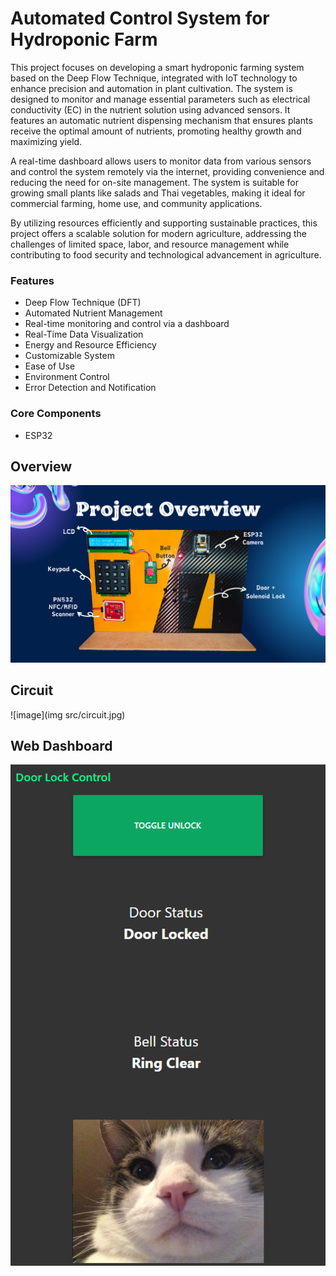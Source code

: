 # Automated Control System for Hydroponic Farm

This project focuses on developing a smart hydroponic farming system based on the Deep Flow Technique, integrated with IoT technology to enhance precision and automation in plant cultivation. The system is designed to monitor and manage essential parameters such as electrical conductivity (EC) in the nutrient solution using advanced sensors. It features an automatic nutrient dispensing mechanism that ensures plants receive the optimal amount of nutrients, promoting healthy growth and maximizing yield.

A real-time dashboard allows users to monitor data from various sensors and control the system remotely via the internet, providing convenience and reducing the need for on-site management. The system is suitable for growing small plants like salads and Thai vegetables, making it ideal for commercial farming, home use, and community applications.

By utilizing resources efficiently and supporting sustainable practices, this project offers a scalable solution for modern agriculture, addressing the challenges of limited space, labor, and resource management while contributing to food security and technological advancement in agriculture.

### Features
+ Deep Flow Technique (DFT)
+ Automated Nutrient Management
+ Real-time monitoring and control via a dashboard
+ Real-Time Data Visualization
+ Energy and Resource Efficiency
+ Customizable System
+ Ease of Use
+ Environment Control
+ Error Detection and Notification

### Core Components
+ ESP32

## Overview
![image](https://github.com/Pooonmy/ESP32-Smart-Doorlock/blob/47efe478e31c76b5d995aca743b6cf136695950f/src/overview.png)
## Circuit
![image](img src/circuit.jpg)
## Web Dashboard
![image](https://github.com/Pooonmy/ESP32-Smart-Doorlock/blob/47efe478e31c76b5d995aca743b6cf136695950f/src/web.png)
